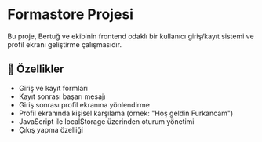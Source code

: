 # Formastore Projesi

Bu proje, Bertuğ ve ekibinin frontend odaklı bir kullanıcı giriş/kayıt sistemi ve profil ekranı geliştirme çalışmasıdır.

## 🔧 Özellikler

- Giriş ve kayıt formları
- Kayıt sonrası başarı mesajı
- Giriş sonrası profil ekranına yönlendirme
- Profil ekranında kişisel karşılama (örnek: "Hoş geldin Furkancam")
- JavaScript ile localStorage üzerinden oturum yönetimi
- Çıkış yapma özelliği

